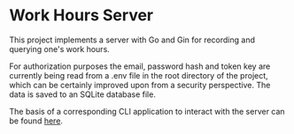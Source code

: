 # Work Hours Server

This project implements a server with Go and Gin for recording and querying one's work hours.

For authorization purposes the email, password hash and token key are currently being read from a .env file in the root directory of the project, which can be certainly improved upon from a security perspective. The data is saved to an SQLite database file.

The basis of a corresponding CLI application to interact with the server can be found [here](https://github.com/kilianmandscharo/work_hours_cli).
